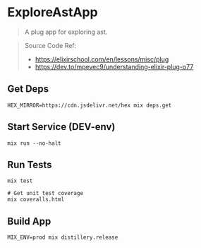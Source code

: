 # ExploreAstApp

> A plug app for exploring ast.

> Source Code Ref:
> - https://elixirschool.com/en/lessons/misc/plug
> - https://dev.to/mpevec9/understanding-elixir-plug-o77

## Get Deps

```shell
HEX_MIRROR=https://cdn.jsdelivr.net/hex mix deps.get
```

## Start Service (DEV-env)

```shell
mix run --no-halt
```

## Run Tests

```shell
mix test
```

```shell
# Get unit test coverage
mix coveralls.html
```

## Build App

```shell
MIX_ENV=prod mix distillery.release
```

